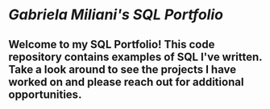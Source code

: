 # *Gabriela Miliani's SQL Portfolio*

## Welcome to my SQL Portfolio! This code repository contains examples of SQL I've written. Take a look around to see the projects I have worked on and please reach out for additional opportunities. 
